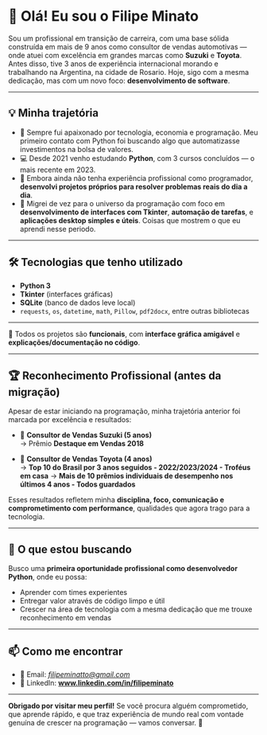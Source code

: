 # 👋 Olá! Eu sou o Filipe Minato

Sou um profissional em transição de carreira, com uma base sólida construída em mais de 9 anos como consultor de vendas automotivas — onde atuei com excelência em grandes marcas como **Suzuki** e **Toyota**. Antes disso, tive 3 anos de experiência internacional morando e trabalhando na Argentina, na cidade de Rosario. Hoje, sigo com a mesma dedicação, mas com um novo foco: **desenvolvimento de software**.

---

## 💡 Minha trajetória

- 🧠 Sempre fui apaixonado por tecnologia, economia e programação. Meu primeiro contato com Python foi buscando algo que automatizasse investimentos na bolsa de valores.
- 💻 Desde 2021 venho estudando **Python**, com 3 cursos concluídos — o mais recente em 2023.
- 🧪 Embora ainda não tenha experiência profissional como programador, **desenvolvi projetos próprios para resolver problemas reais do dia a dia**.
- 🚀 Migrei de vez para o universo da programação com foco em **desenvolvimento de interfaces com Tkinter**, **automação de tarefas**, e **aplicações desktop simples e úteis**. Coisas que mostrem o que eu aprendi nesse periodo.

---

## 🛠️ Tecnologias que tenho utilizado

- **Python 3**
- **Tkinter** (interfaces gráficas)
- **SQLite** (banco de dados leve local)
- `requests`, `os`, `datetime`, `math`, `Pillow`, `pdf2docx`, entre outras bibliotecas

---

📌 Todos os projetos são **funcionais**, com **interface gráfica amigável** e **explicações/documentação no código**.

---

## 🏆 Reconhecimento Profissional (antes da migração)

Apesar de estar iniciando na programação, minha trajetória anterior foi marcada por excelência e resultados:

- 🏅 **Consultor de Vendas Suzuki (5 anos)**  
  → Prêmio **Destaque em Vendas 2018**

- 🏅 **Consultor de Vendas Toyota (4 anos)**  
  → **Top 10 do Brasil por 3 anos seguidos - 2022/2023/2024 - Troféus em casa**
  → **Mais de 10 prêmios individuais de desempenho nos últimos 4 anos - Todos guardados**

Esses resultados refletem minha **disciplina, foco, comunicação e comprometimento com performance**, qualidades que agora trago para a tecnologia.

---

## 🎯 O que estou buscando

Busco uma **primeira oportunidade profissional como desenvolvedor Python**, onde eu possa:

- Aprender com times experientes
- Entregar valor através de código limpo e útil
- Crescer na área de tecnologia com a mesma dedicação que me trouxe reconhecimento em vendas

---

## 📫 Como me encontrar

- 📧 Email: *filipeminatto@gmail.com*  
- 💼 LinkedIn: **www.linkedin.com/in/filipeminato**

---

**Obrigado por visitar meu perfil!** Se você procura alguém comprometido, que aprende rápido, e que traz experiência de mundo real com vontade genuína de crescer na programação — vamos conversar. 🚀

